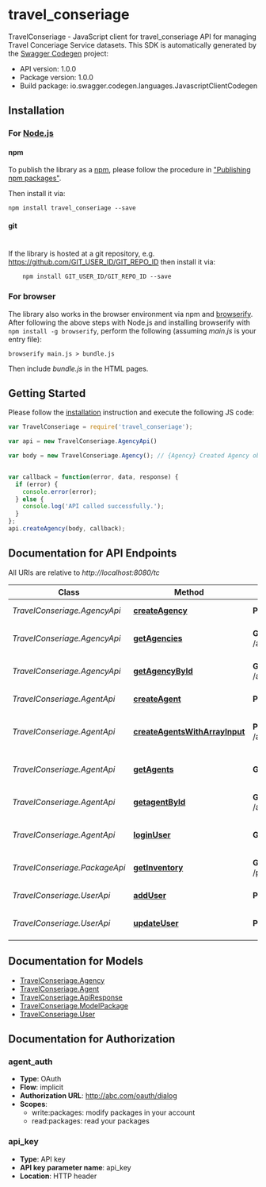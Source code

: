 # travel_conseriage

TravelConseriage - JavaScript client for travel_conseriage
API for managing Travel Conceriage Service datasets.
This SDK is automatically generated by the [Swagger Codegen](https://github.com/swagger-api/swagger-codegen) project:

- API version: 1.0.0
- Package version: 1.0.0
- Build package: io.swagger.codegen.languages.JavascriptClientCodegen

## Installation

### For [Node.js](https://nodejs.org/)

#### npm

To publish the library as a [npm](https://www.npmjs.com/),
please follow the procedure in ["Publishing npm packages"](https://docs.npmjs.com/getting-started/publishing-npm-packages).

Then install it via:

```shell
npm install travel_conseriage --save
```

#### git
#
If the library is hosted at a git repository, e.g.
https://github.com/GIT_USER_ID/GIT_REPO_ID
then install it via:

```shell
    npm install GIT_USER_ID/GIT_REPO_ID --save
```

### For browser

The library also works in the browser environment via npm and [browserify](http://browserify.org/). After following
the above steps with Node.js and installing browserify with `npm install -g browserify`,
perform the following (assuming *main.js* is your entry file):

```shell
browserify main.js > bundle.js
```

Then include *bundle.js* in the HTML pages.

## Getting Started

Please follow the [installation](#installation) instruction and execute the following JS code:

```javascript
var TravelConseriage = require('travel_conseriage');

var api = new TravelConseriage.AgencyApi()

var body = new TravelConseriage.Agency(); // {Agency} Created Agency object


var callback = function(error, data, response) {
  if (error) {
    console.error(error);
  } else {
    console.log('API called successfully.');
  }
};
api.createAgency(body, callback);

```

## Documentation for API Endpoints

All URIs are relative to *http://localhost:8080/tc*

Class | Method | HTTP request | Description
------------ | ------------- | ------------- | -------------
*TravelConseriage.AgencyApi* | [**createAgency**](docs/AgencyApi.md#createAgency) | **POST** /agency | Create Agency
*TravelConseriage.AgencyApi* | [**getAgencies**](docs/AgencyApi.md#getAgencies) | **GET** /agency/getAgency | Returns all agencies in the system
*TravelConseriage.AgencyApi* | [**getAgencyById**](docs/AgencyApi.md#getAgencyById) | **GET** /agency/getAgencyById | Returns an Agency for a given id
*TravelConseriage.AgentApi* | [**createAgent**](docs/AgentApi.md#createAgent) | **POST** /agent | Create Agent
*TravelConseriage.AgentApi* | [**createAgentsWithArrayInput**](docs/AgentApi.md#createAgentsWithArrayInput) | **POST** /agent/createWithArray | Creates list of agents with given input array
*TravelConseriage.AgentApi* | [**getAgents**](docs/AgentApi.md#getAgents) | **GET** /agent/getAgents | Returns all agents in the system
*TravelConseriage.AgentApi* | [**getagentById**](docs/AgentApi.md#getagentById) | **GET** /agent/getAgentById | Returns An Agent for a given id
*TravelConseriage.AgentApi* | [**loginUser**](docs/AgentApi.md#loginUser) | **GET** /agent/login | Logs user into the system
*TravelConseriage.PackageApi* | [**getInventory**](docs/PackageApi.md#getInventory) | **GET** /package/inventory | Returns package inventories
*TravelConseriage.UserApi* | [**addUser**](docs/UserApi.md#addUser) | **POST** /user | Register a new user
*TravelConseriage.UserApi* | [**updateUser**](docs/UserApi.md#updateUser) | **PUT** /user | Update an existing User


## Documentation for Models

 - [TravelConseriage.Agency](docs/Agency.md)
 - [TravelConseriage.Agent](docs/Agent.md)
 - [TravelConseriage.ApiResponse](docs/ApiResponse.md)
 - [TravelConseriage.ModelPackage](docs/ModelPackage.md)
 - [TravelConseriage.User](docs/User.md)


## Documentation for Authorization


### agent_auth

- **Type**: OAuth
- **Flow**: implicit
- **Authorization URL**: http://abc.com/oauth/dialog
- **Scopes**: 
  - write:packages: modify packages in your account
  - read:packages: read your packages

### api_key

- **Type**: API key
- **API key parameter name**: api_key
- **Location**: HTTP header

